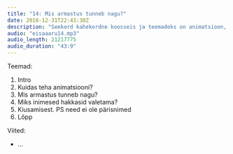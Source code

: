 ```yaml
---
title: "14: Mis armastus tunneb nagu?"
date: 2018-12-31T22:43:30Z
description: "Seekord kahekordne koosseis ja teemadeks on animatsioon, armastus, valetamine ja kiusamine."
audio: "eisaaaru14.mp3"
audio_length: 21217775
audio_duration: "43:9"
---
```

Teemad:

  1. Intro
  2. Kuidas teha animatsiooni?
  3. Mis armastus tunneb nagu?
  4. Miks inimesed hakkasid valetama?
  5. Kiusamisest. PS need ei ole pärisnimed
  6. Lõpp

Viited:

  * ...
